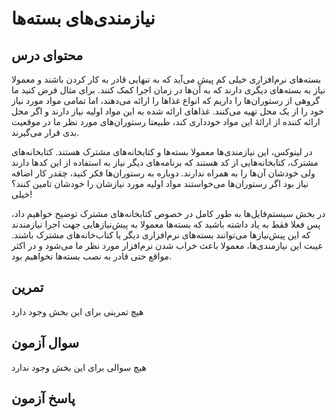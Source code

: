 # نیازمندی‌های بسته‌ها

## محتوای درس

بسته‌های نرم‌افزاری خیلی کم پیش می‌‌آید که به تنهایی قادر به کار کردن باشند و معمولا
نیاز به بسته‌های دیگری دارند که به آن‌ها در زمان اجرا کمک کنند. برای مثال فرض کنید
ما گروهی از رستوران‌ها را داریم که انواع غذا‌ها را ارائه می‌دهند، اما تمامی مواد
مورد نیاز خود را از یک محل تهیه می‌کنند. غذا‌های ارائه شده به این مواد اولیه نیاز
دارند و اگر محل ارائه کننده از ارائهٔ این مواد خودداری کند‌، طبیعتا رستوران‌های
مورد نظر ما در موقعیت بدی قرار می‌گیرند.

در لینوکس‌، این نیازمندی‌ها معمولا بسته‌ها و کتابخانه‌های مشترک هستند. کتابخانه‌های
مشترک‌، کتابخانه‌هایی از کد هستند که برنامه‌های دیگر نیاز به استفاده از این کد‌ها
دارند ولی خودشان آن‌ها را به همراه ندارند. دوباره به رستوران‌ها فکر کنید، چقدر کار
اضافه نیاز بود اگر رستوران‌ها می‌خواستند مواد اولیه مورد نیازشان را خودشان تامین
کنند؟ خیلی!

در بخش سیستم‌فایل‌ها به طور کامل در خصوص کتابخانه‌های مشترک توضیح خواهیم داد، پس
فعلا فقط به یاد داشته باشید که بسته‌ها معمولا به پیش‌نیاز‌هایی جهت اجرا نیازمندند
که این پیش‌نیاز‌ها می‌توانند بسته‌های نرم‌افزاری دیگر یا کتاب‌خانه‌های مشترک باشند.
غیبت این نیازمندی‌ها‌، معمولا باعث خراب شدن نرم‌افزار مورد نظر ما می‌شود و در اکثر
مواقع حتی قادر به نصب بسته‌ها نخواهیم بود.

## تمرین

هیچ تمرینی برای این بخش وجود دارد

## سوال آزمون

هیچ سوالی برای این بخش وجود ندارد

## پاسخ آزمون
